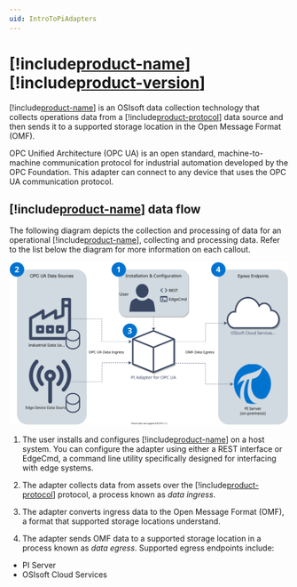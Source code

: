 ```yaml
---
uid: IntroToPiAdapters
---
```


# [!include[product-name](../_includes/inline/product-name.md)] [!include[product-version](../_includes/inline/product-version.md)]

[!include[product-name](../_includes/inline/product-name.md)] is an OSIsoft data collection technology that collects operations data from a [!include[product-protocol](../_includes/inline/product-protocol.md)] data source and then sends it to a supported storage location in the Open Message Format (OMF).

OPC Unified Architecture (OPC UA) is an open standard, machine-to-machine communication protocol for industrial automation developed by the OPC Foundation. This adapter can connect to any device that uses the OPC UA communication protocol.

## [!include[product-name](../_includes/inline/product-name.md)] data flow

The following diagram depicts the collection and processing of data for an operational [!include[product-name](../_includes/inline/product-name.md)], collecting and processing data. Refer to the list below the diagram for more information on each callout.

<!-- Mark Bishop 3/3/22: The SVG file referenced below can be opened and edited using https://app.diagrams.net/ -->

![Adapter Data Flow](../images/adapter-data-flow.drawio.svg)

1. The user installs and configures [!include[product-name](../_includes/inline/product-name.md)] on a host system. You can configure the adapter using either a REST interface or EdgeCmd, a command line utility specifically designed for interfacing with edge systems.
   
1. The adapter collects data from assets over the [!include[product-protocol](../_includes/inline/product-protocol.md)] protocol, a process known as *data ingress*.

1. The adapter converts ingress data to the Open Message Format (OMF), a format that supported storage locations understand.

1. The adapter sends OMF data to a supported storage location in a process known as *data egress*. Supported egress endpoints include:

  * PI Server
  * OSIsoft Cloud Services
